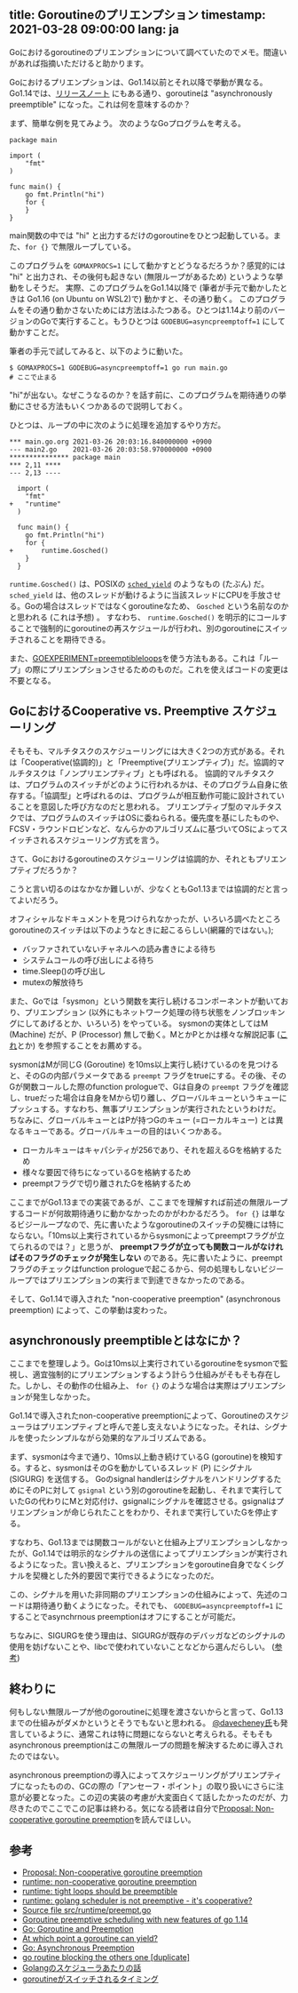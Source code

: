 title: Goroutineのプリエンプション
timestamp: 2021-03-28 09:00:00
lang: ja
---

Goにおけるgoroutineのプリエンプションについて調べていたのでメモ。間違いがあれば指摘いただけると助かります。

Goにおけるプリエンプションは、Go1.14以前とそれ以降で挙動が異なる。Go1.14では、[リリースノート](https://golang.org/doc/go1.14#runtime) にもある通り、goroutineは "asynchronously preemptible" になった。これは何を意味するのか？

まず、簡単な例を見てみよう。
次のようなGoプログラムを考える。

```
package main

import (
	"fmt"
)

func main() {
	go fmt.Println("hi")
	for {
	}
}

```

main関数の中では "hi" と出力するだけのgoroutineをひとつ起動している。また、`for {}` で無限ループしている。

このプログラムを `GOMAXPROCS=1` にして動かすとどうなるだろうか？感覚的には "hi" と出力され、その後何も起きない (無限ループがあるため) というような挙動をしそうだ。
実際、このプログラムをGo1.14以降で (筆者が手元で動かしたときは Go1.16 (on Ubuntu on WSL2)で) 動かすと、その通り動く。
このプログラムをその通り動かさないためには方法はふたつある。ひとつは1.14より前のバージョンのGoで実行すること。もうひとつは `GODEBUG=asyncpreemptoff=1` にして動かすことだ。

筆者の手元で試してみると、以下のように動いた。

```
$ GOMAXPROCS=1 GODEBUG=asyncpreemptoff=1 go run main.go
# ここで止まる
```

"hi"が出ない。なぜこうなるのか？を話す前に、このプログラムを期待通りの挙動にさせる方法もいくつかあるので説明しておく。

ひとつは、ループの中に次のように処理を追加するやり方だ。

```
*** main.go.org	2021-03-26 20:03:16.840000000 +0900
--- main2.go	2021-03-26 20:03:58.970000000 +0900
*************** package main
*** 2,11 ****
--- 2,13 ----
  
  import (
  	"fmt"
+ 	"runtime"
  )
  
  func main() {
  	go fmt.Println("hi")
  	for {
+ 		runtime.Gosched()
  	}
  }

```

`runtime.Gosched()` は、POSIXの [`sched_yield`](https://man7.org/linux/man-pages/man2/sched_yield.2.html) のようなもの (たぶん) だ。 `sched_yield` は、他のスレッドが動けるように当該スレッドにCPUを手放させる。Goの場合はスレッドではなくgoroutineなため、 `Gosched` という名前なのかと思われる (これは予想) 。
すなわち、 `runtime.Gosched()` を明示的にコールすることで強制的にgoroutineの再スケジュールが行われ、別のgoroutineにスイッチされることを期待できる。

また、[GOEXPERIMENT=preemptibleloops](https://github.com/golang/go/blob/87a3ac5f5328ea0a6169cfc44bdb081014fcd3ec/src/cmd/internal/objabi/util.go#L257)を使う方法もある。これは「ループ」の際にプリエンプションさせるためのものだ。これを使えばコードの変更は不要となる。

## GoにおけるCooperative vs. Preemptive スケジューリング

そもそも、マルチタスクのスケジューリングには大きく2つの方式がある。それは「Cooperative(協調的)」と「Preemptive(プリエンプティブ)」だ。協調的マルチタスクは「ノンプリエンプティブ」とも呼ばれる。
協調的マルチタスクは、プログラムのスイッチがどのように行われるかは、そのプログラム自身に依存する。「協調型」と呼ばれるのは、プログラムが相互動作可能に設計されていることを意図した呼び方なのだと思われる。
プリエンプティブ型のマルチタスクでは、プログラムのスイッチはOSに委ねられる。優先度を基にしたものや、FCSV・ラウンドロビンなど、なんらかのアルゴリズムに基づいてOSによってスイッチされるスケジューリング方式を言う。

さて、Goにおけるgoroutineのスケジューリングは協調的か、それともプリエンプティブだろうか？

こうと言い切るのはなかなか難しいが、少なくともGo1.13までは協調的だと言ってよいだろう。

オフィシャルなドキュメントを見つけられなかったが、いろいろ調べたところgoroutineのスイッチは以下のようなときに起こるらしい(網羅的ではない。);

* バッファされていないチャネルへの読み書きによる待ち
* システムコールの呼び出しによる待ち
* time.Sleep()の呼び出し
* mutexの解放待ち

また、Goでは「sysmon」という関数を実行し続けるコンポーネントが動いており、プリエンプション (以外にもネットワーク処理の待ち状態をノンブロッキングにしてあげるとか、いろいろ) をやっている。
sysmonの実体としてはM (Machine) だが、P (Processor) 無しで動く。MとかPとかは様々な解説記事 ([これ](https://developpaper.com/gmp-principle-and-scheduling-analysis-of-golang-scheduler/)とか) を参照することをお薦めする。

sysmonはMが同じG (Goroutine) を10ms以上実行し続けているのを見つけると、そのGの内部パラメータである `preempt` フラグをtrueにする。その後、そのGが関数コールした際のfunction prologueで、Gは自身の `preempt` フラグを確認し、trueだった場合は自身をMから切り離し、グローバルキューというキューにプッシュする。すなわち、無事プリエンプションが実行されたというわけだ。
ちなみに、グローバルキューとはPが持つGのキュー (=ローカルキュー) とは異なるキューである。グローバルキューの目的はいくつかある。

* ローカルキューはキャパシティが256であり、それを超えるGを格納するため
* 様々な要因で待ちになっているGを格納するため
* preemptフラグで切り離されたGを格納するため

ここまでがGo1.13までの実装であるが、ここまでを理解すれば前述の無限ループするコードが何故期待通りに動かなかったのかがわかるだろう。 `for {}` は単なるビジーループなので、先に書いたようなgoroutineのスイッチの契機には特にならない。「10ms以上実行されているからsysmonによってpreemptフラグが立てられるのでは？」と思うが、 **preemptフラグが立っても関数コールがなければそのフラグのチェックが発生しない** のである。先に書いたように、preemptフラグのチェックはfunction prologueで起こるから、何の処理もしないビジーループではプリエンプションの実行まで到達できなかったのである。

そして、Go1.14で導入された "non-cooperative preemption" (asynchronous preemption) によって、この挙動は変わった。

## asynchronously preemptibleとはなにか？

ここまでを整理しよう。Goは10ms以上実行されているgoroutineをsysmonで監視し、適宜強制的にプリエンプションするよう計らう仕組みがそもそも存在した。しかし、その動作の仕組み上、 `for {}` のような場合は実際はプリエンプションが発生しなかった。

Go1.14で導入されたnon-cooperative preemptionによって、Goroutineのスケジューラはプリエンプティブと呼んで差し支えないようになった。それは、シグナルを使ったシンプルながら効果的なアルゴリズムである。

まず、sysmonは今まで通り、10ms以上動き続けているG (goroutine)を検知する。すると、sysmonはそのGを動かしているスレッド (P) にシグナル (SIGURG) を送信する。
Goのsignal handlerはシグナルをハンドリングするためにそのPに対して `gsignal` という別のgoroutineを起動し、それまで実行していたGの代わりにMと対応付け、gsignalにシグナルを確認させる。gsignalはプリエンプションが命じられたことをわかり、それまで実行していたGを停止する。

すなわち、Go1.13までは関数コールがないと仕組み上プリエンプションしなかったが、Go1.14では明示的なシグナルの送信によってプリエンプションが実行されるようになった。言い換えると、プリエンプションをgoroutine自身でなくシグナルを契機とした外的要因で実行できるようになったのだ。

この、シグナルを用いた非同期のプリエンプションの仕組みによって、先述のコードは期待通り動くようになった。それでも、 `GODEBUG=asyncpreemptoff=1` にすることでasynchrnous preemptionはオフにすることが可能だ。

ちなみに、SIGURGを使う理由は、SIGURGが既存のデバッガなどのシグナルの使用を妨げないことや、libcで使われていないことなどから選んだらしい。 ([参考](https://github.com/golang/proposal/blob/master/design/24543-non-cooperative-preemption.md#other-considerations))

## 終わりに

何もしない無限ループが他のgoroutineに処理を渡さないからと言って、Go1.13までの仕組みがダメかというとそうでもないと思われる。 [@davecheney氏](https://github.com/golang/go/issues/11462#issuecomment-116616022)も発言しているように、通常これは特に問題にならないと考えられる。そもそもasynchronous preemptionはこの無限ループの問題を解決するために導入されたのではない。

asynchronous preemptionの導入によってスケジューリングがプリエンプティブになったものの、GCの際の「アンセーフ・ポイント」の取り扱いにさらに注意が必要となった。この辺の実装の考慮が大変面白くて話したかったのだが、力尽きたのでここでこの記事は終わる。気になる読者は自分で[Proposal: Non-cooperative goroutine preemption](https://github.com/golang/proposal/blob/master/design/24543-non-cooperative-preemption.md)を読んでほしい。

## 参考

* [Proposal: Non-cooperative goroutine preemption](https://github.com/golang/proposal/blob/master/design/24543-non-cooperative-preemption.md)
* [runtime: non-cooperative goroutine preemption](https://github.com/golang/go/issues/24543)
* [runtime: tight loops should be preemptible](https://github.com/golang/go/issues/10958)
* [runtime: golang scheduler is not preemptive - it's cooperative?](https://github.com/golang/go/issues/11462)
* [Source file src/runtime/preempt.go](https://golang.org/src/runtime/preempt.go)
* [Goroutine preemptive scheduling with new features of go 1.14](https://developpaper.com/goroutine-preemptive-scheduling-with-new-features-of-go-1-14/)
* [Go: Goroutine and Preemption](https://medium.com/a-journey-with-go/go-goroutine-and-preemption-d6bc2aa2f4b7)
* [At which point a goroutine can yield?](https://stackoverflow.com/questions/64113394/at-which-point-a-goroutine-can-yield)
* [Go: Asynchronous Preemption](https://medium.com/a-journey-with-go/go-asynchronous-preemption-b5194227371c)
* [go routine blocking the others one [duplicate]](https://stackoverflow.com/questions/17953269/go-routine-blocking-the-others-one)
* [Golangのスケジューラあたりの話](https://qiita.com/takc923/items/de68671ea889d8df6904)
* [goroutineがスイッチされるタイミング](https://qiita.com/umisama/items/93333ffe4d9fc7e4ba1f)
